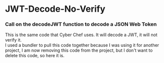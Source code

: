 # JWT-Decode-No-Verify   
### Call on the decodeJWT function to decode a JSON Web Token      
This is the same code that Cyber Chef uses. It will decode a JWT, it will not verify it.   
I used a bundler to pull this code together because I was using it for another project, I am now removing this code from the project, but I don't want to delete this code, so here it is.   
